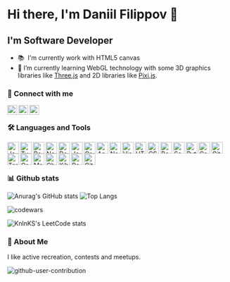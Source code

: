 # Hi there, I'm Daniil Filippov 👋

## I'm Software Developer

- 📚 &nbsp;I'm currently work with HTML5 canvas
- 🌱 I’m currently learning WebGL technology with some 3D graphics libraries like [Three.js][Three.js] and 2D libraries like [Pixi.js][Pixi.js].

### 🔗 Connect with me

[<img align="left" alt="danil_lans | Telegram" width="22px" src="https://cdn.jsdelivr.net/npm/simple-icons@6.8.0/icons/telegram.svg"/>][telegram]
[<img align="left" alt="Daniil Filippov | Linked In" width="22px" src="https://cdn.jsdelivr.net/npm/simple-icons@6.8.0/icons/linkedin.svg"/> ][linked.in]
[<img align="left" alt="danil_lans | Habr career" width="22px" src="https://cdn.jsdelivr.net/npm/simple-icons@6.8.0/icons/habr.svg"/> ][career.habr] &nbsp;&nbsp;

### 🛠️ Languages and Tools

[<img align="left" alt="JavaScript" width="26px" src="https://cdn.jsdelivr.net/npm/simple-icons@6.8.0/icons/javascript.svg" />][javascript]
[<img align="left" alt="TypeScript" width="26px" src="https://cdn.jsdelivr.net/npm/simple-icons@6.8.0/icons/typescript.svg" />][typescriptlang]
[<img align="left" alt="React" width="26px" src="https://cdn.jsdelivr.net/npm/simple-icons@6.8.0/icons/react.svg" />][reactjs]
[<img align="left" alt="Next.Js" width="26px" src="https://cdn.jsdelivr.net/npm/simple-icons@6.8.0/icons/nextdotjs.svg" />][nextjs]
[<img align="left" alt="Docker" width="26px" src="https://cdn.jsdelivr.net/npm/simple-icons@6.8.0/icons/docker.svg" />][docker]
[<img align="left" alt="Jest" width="26px" src="https://cdn.jsdelivr.net/npm/simple-icons@6.8.0/icons/jest.svg" />][jest]
[<img align="left" alt="GraphQL" width="26px" src="https://cdn.jsdelivr.net/npm/simple-icons@6.8.0/icons/graphql.svg" />][graphql]
[<img align="left" alt="Appolo GraphQL" width="26px" src="https://cdn.jsdelivr.net/npm/simple-icons@6.8.0/icons/apollographql.svg" />][apollographql]
[<img align="left" alt="Node.js" width="26px" src="https://cdn.jsdelivr.net/npm/simple-icons@6.8.0/icons/nodedotjs.svg" />][nodejs]
[<img align="left" alt="Visual Studio Code" width="26px" src="https://cdn.jsdelivr.net/npm/simple-icons@6.8.0/icons/visualstudiocode.svg" />][code.visualstudio]
[<img align="left" alt="HTML5" width="26px" src="https://cdn.jsdelivr.net/npm/simple-icons@6.8.0/icons/html5.svg" />][html5]
[<img align="left" alt="CSS3" width="26px" src="https://cdn.jsdelivr.net/npm/simple-icons@6.8.0/icons/css3.svg" />][css3]
[<img align="left" alt="Bootstrap" width="26px" src="https://cdn.jsdelivr.net/npm/simple-icons@6.8.0/icons/bootstrap.svg" />][bootstrap]
[<img align="left" alt="Sass" width="26px" src="https://cdn.jsdelivr.net/npm/simple-icons@6.8.0/icons/sass.svg" />][sass]
[<img align="left" alt="Python" width="26px" src="https://cdn.jsdelivr.net/npm/simple-icons@6.8.0/icons/python.svg" />][python]
[<img align="left" alt="Csharp" width="26px" src="https://cdn.jsdelivr.net/npm/simple-icons@6.8.0/icons/csharp.svg" />][csharp]
[<img align="left" alt="Git" width="26px" src="https://cdn.jsdelivr.net/npm/simple-icons@6.8.0/icons/git.svg" />][git]
[<img align="left" alt="Terminal" width="26px" src="https://cdn.jsdelivr.net/npm/simple-icons@6.8.0/icons/windowsterminal.svg" />][ubuntu]
[<img align="left" alt="Grafana" width="26px" src="https://cdn.jsdelivr.net/npm/simple-icons@6.8.0/icons/grafana.svg" />][grafana]
[<img align="left" alt="Mocha" width="26px" src="https://cdn.jsdelivr.net/npm/simple-icons@6.8.0/icons/mocha.svg" />][mocha]
[<img align="left" alt="Chai" width="26px" src="https://cdn.jsdelivr.net/npm/simple-icons@6.8.0/icons/chai.svg" />][chai]
[<img align="left" alt="Kibana" width="26px" src="https://cdn.jsdelivr.net/npm/simple-icons@6.8.0/icons/kibana.svg" />][kibana]
[<img align="left" alt="Postman" width="26px" src="https://cdn.jsdelivr.net/npm/simple-icons@6.8.0/icons/postman.svg" />][postman]
[<img align="left" alt="GitHub" width="26px" src="https://cdn.jsdelivr.net/npm/simple-icons@6.8.0/icons/github.svg" />][github] &nbsp;&nbsp;

&nbsp;&nbsp;

### 📊 Github stats

![Anurag's GitHub stats](https://github-readme-stats.vercel.app/api?username=daniil-filippov-lans&count_private=true&hide=issues&show_icons=true) 
![Top Langs](https://github-readme-stats.vercel.app/api/top-langs/?username=daniil-filippov-lans&layout=compact&langs_count=6)

![codewars](https://www.codewars.com/users/daniil-filippov-lans/badges/large)

![KnlnKS's LeetCode stats](https://leetcode-stats-six.vercel.app/api?username=daniil-filippov-lans)

### 🧗 About Me

I like active recreation, contests and meetups.

![github-user-contribution](https://github.com/daniil-filippov-lans/daniil-filippov-lans/blob/main/github-user-contribution.svg)
 
[github]: https://github.com/daniil-filippov-lans
[telegram]: https://t.me/danil_lans
[linked.in]: https://www.linkedin.com/in/daniil-filippov-73a774249/
[career.habr]: https://career.habr.com/daniil-filippov-lans
[code.visualstudio]: https://code.visualstudio.com/
[html5]: https://www.w3.org/TR/2008/WD-html5-20080122/
[css3]: https://www.w3.org/TR/2001/WD-css3-roadmap-20010523/
[bootstrap]: https://getbootstrap.com/
[sass]: https://sass-scss.ru/
[javascript]: https://www.javascript.com/
[typescriptlang]: https://www.typescriptlang.org/
[reactjs]: https://reactjs.org/
[nextjs]: https://nextjs.org/
[graphql]: https://graphql.org/
[apollographql]: https://www.apollographql.com/
[nodejs]: https://nodejs.org/en/
[python]: https://www.python.org/
[csharp]: https://docs.microsoft.com/en-us/dotnet/csharp/
[git]: https://git-scm.com/
[ubuntu]: https://ubuntu.com/
[grafana]: https://grafana.com
[docker]: https://docker.com
[mocha]: https://mochajs.org/
[chai]: https://www.chaijs.com/
[jest]: https://jestjs.io/
[kibana]: https://www.elastic.co/kibana/
[postman]: https://www.postman.com/
[Three.js]: https://threejs.org/
[Pixi.js]: https://pixijs.com/
